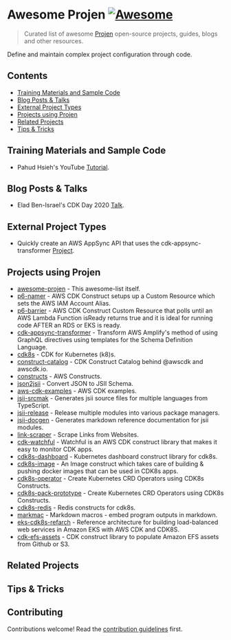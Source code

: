 # Awesome Projen [![Awesome](https://awesome.re/badge.svg)](https://awesome.re)

> Curated list of awesome [Projen](https://github.com/projen/projen) open-source projects, guides, blogs and other resources.

Define and maintain complex project configuration through code.

## Contents

- [Training Materials and Sample Code](#training-materials-and-sample-code)
- [Blog Posts & Talks](#blog-posts--talks)
- [External Project Types](#external-project-types)
- [Projects using Projen](#projects-using-projen)
- [Related Projects](#related-projects)
- [Tips & Tricks](#tips--tricks)

## Training Materials and Sample Code

- Pahud Hsieh's YouTube [Tutorial](https://youtu.be/cTsSXYOYQPw).

## Blog Posts & Talks

- Elad Ben-Israel's CDK Day 2020 [Talk](https://www.youtube.com/watch?v=SOWMPzXtTCw&feature=youtu.be).

## External Project Types

- Quickly create an AWS AppSync API that uses the cdk-appsync-transformer [Project](https://github.com/kcwinner/cdk-appsync-project).

## Projects using Projen

- [awesome-projen](https://github.com/p6m7g8/awesome-projen) - This awesome-list itself.
- [p6-namer](https://github.com/p6m7g8/p6-namer) - AWS CDK Construct setups up a Custom Resource which sets the AWS IAM Account Alias.
- [p6-barrier](https://github.com/p6m7g8/p6-barrier) - AWS CDK Construct Custom Resource that polls until an AWS Lambda Function isReady returns true and it is ideal for running code AFTER an RDS or EKS is ready.
- [cdk-appsync-transformer](https://github.com/kcwinner/cdk-appsync-transformer) - Transform AWS Amplify's method of using GraphQL directives using templates for the Schema Definition Language.
- [cdk8s](https://github.com/awslabs/cdk8s) - CDK for Kubernetes (k8)s.
- [construct-catalog](https://construct-catalog/catalog) - CDK Construct Catalog behind @awscdk and awscdk.io.
- [constructs](https://github.com/aws/constructs) - AWS Constructs.
- [json2jsii](https://github.com/aws/json2jsii) - Convert JSON to JSII Schema.
- [aws-cdk-examples](https://github.com/aws-samples/aws-cdk-examples) - AWS CDK examples.
- [jsii-srcmak](https://github.com/aws/jsii-srcmak) - Generates jsii source files for multiple languages from TypeScript.
- [jsii-release](https://github.com/aws/jsii-release) - Release multiple modules into various package managers.
- [jsii-docgen](https://github.com/aws/jsii-docgen) - Generates markdown reference documentation for jsii modules.
- [link-scraper](https://github.com/cdk-dev/link-scraper) - Scrape Links from Websites.
- [cdk-watchful](https://github.com/eladb/cdk-watchful) - Watchful is an AWS CDK construct library that makes it easy to monitor CDK apps.
- [cdk8s-dashboard](https://github.com/eladb/cdk8s-dashboard) - Kubernetes dashboard construct library for cdk8s.
- [cdk8s-image](https://github.com/eladb/cdk8s-image) - An Image construct which takes care of building & pushing docker images that can be used in CDK8s apps.
- [cdk8s-operator](https://github.com/eladb/cdk8s-operator) - Create Kubernetes CRD Operators using CDK8s Constructs.
- [cdk8s-pack-prototype](https://github.com/eladb/cdk8s-pack-prototype) - Create Kubernetes CRD Operators using CDK8s Constructs.
- [cdk8s-redis](https://github.com/eladb/cdk8s-redis) - Redis constructs for cdk8s.
- [markmac](https://github.com/eladb/markmac) - Markdown macros - embed program outputs in markdown.
- [eks-cdk8s-refarch](https://github.com/pahud/eks-cdk8s-refarch) - Reference architecture for building load-balanced web services in Amazon EKS with AWS CDK and CDK8S.
- [cdk-efs-assets](https://github.com/pahud/cdk-efs-assets) - CDK construct library to populate Amazon EFS assets from Github or S3.

## Related Projects

## Tips & Tricks

## Contributing

Contributions welcome! Read the [contribution guidelines](contributing.md) first.

